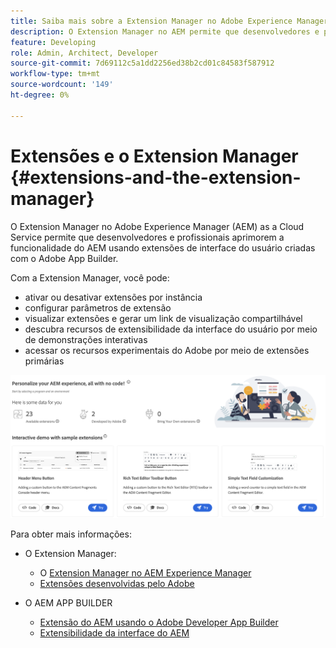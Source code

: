 ```yaml
---
title: Saiba mais sobre a Extension Manager no Adobe Experience Manager as a Cloud Service
description: O Extension Manager no AEM permite que desenvolvedores e profissionais aprimorem a funcionalidade do AEM usando extensões criadas com o App Builder.
feature: Developing
role: Admin, Architect, Developer
source-git-commit: 7d69112c5a1dd2256ed38b2cd01c84583f587912
workflow-type: tm+mt
source-wordcount: '149'
ht-degree: 0%

---
```



# Extensões e o Extension Manager {#extensions-and-the-extension-manager}

O Extension Manager no Adobe Experience Manager (AEM) as a Cloud Service permite que desenvolvedores e profissionais aprimorem a funcionalidade do AEM usando extensões de interface do usuário criadas com o Adobe App Builder.

Com a Extension Manager, você pode:

* ativar ou desativar extensões por instância
* configurar parâmetros de extensão
* visualizar extensões e gerar um link de visualização compartilhável
* descubra recursos de extensibilidade da interface do usuário por meio de demonstrações interativas
* acessar os recursos experimentais do Adobe por meio de extensões primárias

![Extension Manager no AEM](/help/implementing/developing/extending/assets/homepage.png)

Para obter mais informações:

* O Extension Manager:

   * O [Extension Manager no AEM Experience Manager](https://developer.adobe.com/uix/docs/extension-manager/)
   * [Extensões desenvolvidas pelo Adobe](https://developer.adobe.com/uix/docs/extension-manager/extension-developed-by-adobe/)

* O AEM APP BUILDER

   * [Extensão do AEM usando o Adobe Developer App Builder](/help/implementing/developing/extending/app-builder/extending-aem-with-app-builder.md)
   * [Extensibilidade da interface do AEM](https://experienceleague.adobe.com/en/docs/experience-manager-learn/cloud-service/developing/extensibility/ui/overview)
